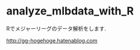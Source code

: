 analyze_mlbdata_with_R
======================

Rでメジャーリーグのデータ解析をします.

http://gg-hogehoge.hatenablog.com
